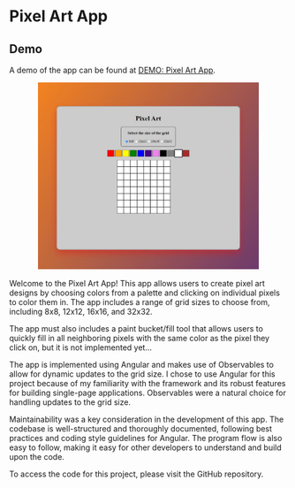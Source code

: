 # Pixel Art App

## Demo

A demo of the app can be found at [DEMO: Pixel Art App](https://hugomenz.github.io/udg-challenge-junior-3/).

<p align="center">
  <img src="./src/assets/pixel-art-shoot.JPG" width="400"/>
</p>

Welcome to the Pixel Art App! This app allows users to create pixel art designs by choosing colors from a palette and clicking on individual pixels to color them in. The app includes a range of grid sizes to choose from, including 8x8, 12x12, 16x16, and 32x32.

The app must also includes a paint bucket/fill tool that allows users to quickly fill in all neighboring pixels with the same color as the pixel they click on, but it is not implemented yet...

The app is implemented using Angular and makes use of Observables to allow for dynamic updates to the grid size. I chose to use Angular for this project because of my familiarity with the framework and its robust features for building single-page applications. Observables were a natural choice for handling updates to the grid size.

Maintainability was a key consideration in the development of this app. The codebase is well-structured and thoroughly documented, following best practices and coding style guidelines for Angular. The program flow is also easy to follow, making it easy for other developers to understand and build upon the code.

To access the code for this project, please visit the GitHub repository.
